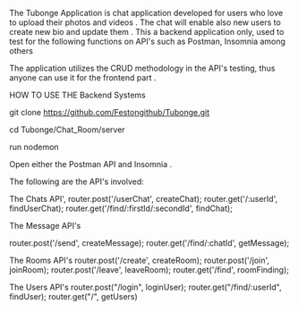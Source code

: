The Tubonge Application is chat application developed for users who love to upload their photos and videos . The chat will enable also new users to create new bio and update them .
This a backend application only, used to test for the following functions on API's such as Postman, Insomnia among others

The application utilizes the CRUD methodology in the API's testing, thus anyone can use it for the frontend part .

HOW TO USE THE Backend Systems

git clone https://github.com/Festongithub/Tubonge.git

cd Tubonge/Chat_Room/server

run nodemon

Open either the Postman API and Insomnia .

The following are the API's involved:

The Chats API',
router.post('/userChat', createChat);
router.get('/:userId', findUserChat);
router.get('/find/:firstId/:secondId', findChat);

The Message API's

router.post('/send', createMessage);
router.get('/find/:chatId', getMessage);

The Rooms API's
router.post('/create', createRoom);
router.post('/join', joinRoom);
router.post('/leave', leaveRoom);
router.get('/find', roomFinding);

The Users API's
router.post("/login", loginUser);
router.get("/find/:userId", findUser);
router.get("/", getUsers)


